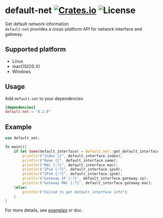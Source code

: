 [crates-badge]: https://img.shields.io/crates/v/default-net.svg
[crates-url]: https://crates.io/crates/default-net
[license-badge]: https://img.shields.io/crates/l/default-net.svg
[examples-url]: https://github.com/shellrow/default-net/tree/main/examples
# default-net [![Crates.io][crates-badge]][crates-url] ![License][license-badge]
Get default network information  
`default-net` provides a cross-platform API for network interface and gateway.

## Supported platform
- Linux
- macOS(OS X)
- Windows

## Usage
Add `default-net` to your dependencies  
```toml:Cargo.toml
[dependencies]
default-net = "0.2.0"
```

## Example 
```rust
use default_net;

fn main(){
    if let Some(default_interface) = default_net::get_default_interface(){
        println!("Index {}", default_interface.index);
        println!("Name {}", default_interface.name);
        println!("MAC {:?}", default_interface.mac);
        println!("IPv4 {:?}", default_interface.ipv4);
        println!("IPv6 {:?}", default_interface.ipv6);
        println!("Gateway IP {:?}", default_interface.gateway.ip);
        println!("Gateway MAC {:?}", default_interface.gateway.mac);
    }else{
        println!("Failed to get default interface info");
    }
}
```

For more details, see [examples][examples-url] or doc.  

